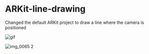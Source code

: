 # ARKit-line-drawing
Changed the default ARKit project to draw a line where the camera is positioned

![gif](https://thumbs.gfycat.com/DirectInsignificantIcefish-size_restricted.gif)

![img_0065 2](https://user-images.githubusercontent.com/4634735/27146321-f797f0bc-5106-11e7-90aa-00acd3603782.PNG)
